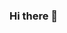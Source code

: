 ### Hi there 👋

<!--
**prami1806/prami1806** is a ✨ _special_ ✨ repository because its `README.md` (this file) appears on your GitHub profile.

I am Pramita, a sophomore in IIT Kharagpur majoring in Electronics and Communication Engineering.

- 🔭 I’m currently working on ...
- 🌱 I’m currently learning ...
- 👯 I’m looking to collaborate on ...
- 🤔 I’m looking for help with ...
- 💬 Ask me about ...
- 📫 How to reach me: ...
- 😄 Pronouns: 
- ⚡ Fun fact: ...
-->

